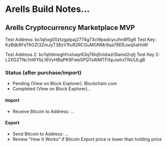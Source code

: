 # Arells Build Notes...

## Arells Cryptocurrency Marketplace MVP

Test Address: bc1qhxg00ztzgplpaj2774g73ct9padcyczhn8f5g6
Test Key: KzBdk8FeT6GZt3ZmJyT38zV1fuR2RCGuMGNMr9qa78ERJwq5aHoW

Test Address 2: bc1qltdmeghfnxhaqr63q76lq5nldwzl3lamd2vjtj
Test Key 2: L2XG2TNc1nWYbL16VvHBqPK9Fieb5PQTsAtMTFi5pJwhxTNUULgB

### Status (after purchase/import)
- Pending (View on Block Explorer): Blockchain.com
- Completed (View on Block Explorer)...

 #### Import
 - Receive Bitcoin to Address: ...

 #### Export
 - Send Bitcoin to Address: ...
 - Review "How It Works" if Bitcoin Export price is lower than holding price

